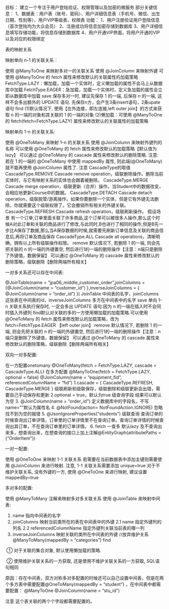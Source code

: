 目标：
建立一个专注于用户登陆验证、权限管理以及加密的微服务
部分关键信息：
1、数据表：用户表（账号、密码）、用户详细信息表（手机号、微信、出生日期、性别等）、用户VIP等级表、权限表
功能：
1、用户注册验证用户登陆信息（首次登陆均为大众会员）
2、注册成功将信息加密存储到数据库
3、用户详细信息填写存储功能，将信息存储到数据库
4、用户开通VIP界面，将用户开通的VIP以及对应的权限绑定



表的映射关系

映射单向 n-1 的关联关系：

​使用 @ManyToOne 来映射多对一的关联关系
​使用 @JoinColumn 来映射外键
可使用 @ManyToOne 的 fetch 属性来修改默认的关联属性的加载策略
​FetchType.LAZY：懒加载，加载一个实体时，定义懒加载的属性不会马上从数据库中加载
FetchType.EAGER：急加载，加载一个实体时，定义急加载的属性会立即从数据库中加载
save
保存多对一时, 建议先保存 1 的一端, 后保存 n 的一端, 这样不会多出额外的 UPDATE 语句.
先保存n方，会产生3条insert语句，2条upate语句
find
(1)默认情况下, 使用【左外连接，即左连接,left outer join】的方式来获取 n 的一端的对象和其关联的 1 的一端的对象
(2)懒加载：可使用 @ManyToOne 的 fetch(fetch=FetchType.LAZY) 属性来修改默认的关联属性的加载策略

映射单向 1-n 的关联关系:

​使用 @OneToMany 来映射 1-n 的关联关系
使用 @JoinColumn 来映射外键列的名称
可以使用 @OneToMany 的 fetch 属性来修改默认的加载策略【默认值为lazy】
可以通过 @OneToMany 的 cascade 属性来修改默认的删除策略.
注意: 若在 1 的一端的 @OneToMany 中使用 mappedBy 属性, 则此端(@OneToMany)就不能再使用 @JoinColumn 属性了.
注意 CascadeType的取值
CascadeType.REMOVE
Cascade remove operation，级联删除操作。删除当前实体时，与它有映射关系的实体也会跟着被删除。
CascadeType.MERGE
Cascade merge operation，级联更新（合并）操作。当Student中的数据改变，会相应地更新Course中的数据。
CascadeType.DETACH
Cascade detach operation，级联脱管/游离操作。如果你要删除一个实体，但是它有外键无法删除，你就需要这个级联权限了。它会撤销所有相关的外键关联。
CascadeType.REFRESH
Cascade refresh operation，级联刷新操作。
假设场景 有一个订单,订单里面关联了许多商品,这个订单可以被很多人操作,那么这个时候A对此订单和关联的商品进行了修改,与此同时,B也进行了相同的操作,但是B先一步比A保存了数据,那么当A保存数据的时候,就需要先刷新订单信息及关联的商品信息后,再将订单及商品保存
CascadeType.ALL
Cascade all operations，清晰明确，拥有以上所有级联操作权限。
remove
默认情况下, 若删除 1 的一端, 则会先把关联的 n 的一端的外键置空, 然后进行1的一端的删除操作【注意：n端只是删除了外键值，数据保留】
可以通过 @OneToMany 的 cascade 属性来修改默认的删除策略，级联删除【删除两端所有相关】

一对多关系还可以存在中间表:

@JoinTable(name = “jpa06_middle_customer_order”,joinColumns = {@JoinColumn(name = “customer_id”) },inverseJoinColumns = { @JoinColumn(name = “order_id”) })
JoinTable 中间表的名字，joinColumns 这张表在中间表的id，inverseJoinColumns 多方在中间表中的名字
save
单向 1-n 关联关系执行保存时, 一定会多出 UPDATE 语句.因为 n 的一端在插入时不会同时插入外键列
find
​默认对关联的多的一方使用懒加载的加载策略.可以使用 @OneToMany 的 fetch 属性来修改默认的加载策略，改为 fetch=FetchType.EAGER 【left outer join】
remove
默认情况下, 若删除 1 的一端, 则会先把关联的 n 的一端的外键置空, 然后进行1的一端的删除操作【注意：n端只是删除了外键值，数据保留】
可以通过 @OneToMany 的 cascade 属性来修改默认的删除策略，级联删除【删除两端所有相关】

双向一对多配置:

在一方配置onetomany
@OneToMany(fetch = FetchType.LAZY, cascade = CascadeType.ALL)
在多方配置
@ManyToOne(fetch = FetchType.LAZY, optional = false)
@JoinColumn(name = “equipment_fid”, referencedColumnName = “fid”)
1.cascade = { CascadeType.REFRESH, CascadeType.MERGE }
级联刷新和级联保存，级联删除和级联更新会出错，需要自己手动保存和更新
2.optional = true，默认为true 级查询字段 结果可以默认为空
3. @JoinColumn(name = “order_id”) 定义数据库中的字段名，不写name=”“默认为属性名
4. @NotFound(action= NotFoundAction.IGNORE) 忽略找不到为空的报错
5. @JsonIgnoreProperties(“students”) 级联查询 查询订单的时候查询出订单详情，订单里的订单详情里不在查询订单。查询订单详情的时候查询出其订单，不在查询订单里的订单详情。
6. fetch 一查多 默认lazy 及不查询出来多，想查询出来，在想查询的接口上加上注解@EntityGraph(attributePaths = {“OrderItem”})

一对一配置:

使用 @OneToOne 来映射 1-1 关联关系
若需要在当前数据表中添加主键则需要使用 @JoinColumn 来进行映射. 注意, 1-1 关联关系需要添加 unique=true
对于不维护关联关系, 没有外键的一方, 使用 @OneToOne 来进行映射, 建议设置 mappedBy=true

多对多的配置:

使用 @ManyToMany 注解来映射多对多关联关系
​使用 @JoinTable 来映射中间表:
1. name 指向中间表的名字
2. joinColumns 映射当前类所在的表在中间表中的外键
2.1 name 指定外键列的列名
2.2 referencedColumnName 指定外键列关联当前表的哪一列
3. inverseJoinColumns 映射关联的类所在中间表的外键
//放弃维护关系
@ManyToMany(mappedBy = “categories”)
find

​ ① 对于关联的集合对象, 默认使用懒加载的策略.

​ ② 使用维护关联关系的一方获取, 还是使用不维护关联关系的一方获取, SQL语句相同

​原因：存在中间表，双方对称多对多配置的时候还可以自己设置中间表，但是在两个多方表中需要配置@OneToMany(mappedBy = “student”) ，在中间表中都需要配置：
@ManyToOne
@JoinColumn(name = “stu_id”)

注意 这个表关联的两个个字段都需要配置的。
